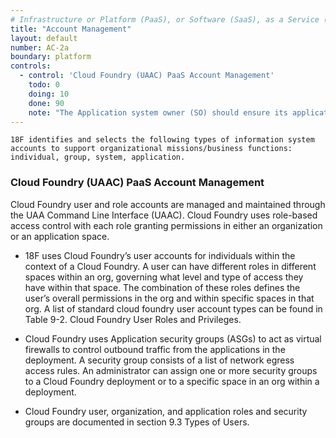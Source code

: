 ```yaml
---
# Infrastructure or Platform (PaaS), or Software (SaaS), as a Service (XaaS)
title: "Account Management"
layout: default
number: AC-2a
boundary: platform
controls:
  - control: 'Cloud Foundry (UAAC) PaaS Account Management'
    todo: 0
    doing: 10
    done: 90
    note: "The Application system owner (SO) should ensure its applications provide a way to manage user’s access using identifiers (i.e. individual, group, system, application, guest/anonymous, and temporary) if required and not handled by the 18F DevOps team."
---
```

`18F identifies and selects the following types of information system accounts to support organizational missions/business functions: individual, group, system, application.`

### Cloud Foundry (UAAC) PaaS Account Management

Cloud Foundry user and role accounts are managed and maintained through the UAA Command Line Interface (UAAC). Cloud Foundry uses role-based access control with each role granting permissions in either an organization or an application space.

* 18F uses Cloud Foundry’s user accounts for individuals within the context of a Cloud Foundry. A user can have different roles in different spaces within an org, governing what level and type of access they have within that space. The combination of these roles defines the user’s overall permissions in the org and within specific spaces in that org.  A list of standard cloud foundry user account types can be found in Table 9-2. Cloud Foundry User Roles and Privileges.

* Cloud Foundry uses Application security groups (ASGs) to act as virtual firewalls to control outbound traffic from the applications in the deployment. A security group consists of a list of network egress access rules.
An administrator can assign one or more security groups to a Cloud Foundry deployment or to a specific space in an org within a deployment.

* Cloud Foundry user, organization, and application roles and security groups are documented in section 9.3 Types of Users.
